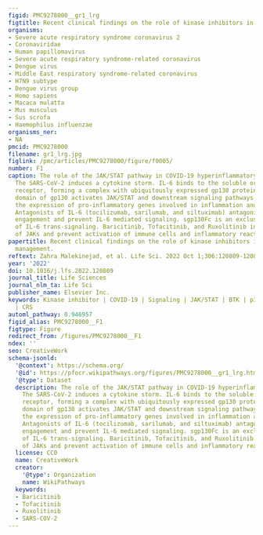 ```yaml
---
figid: PMC9278000__gr1_lrg
figtitle: Recent clinical findings on the role of kinase inhibitors in COVID-19 management
organisms:
- Severe acute respiratory syndrome coronavirus 2
- Coronaviridae
- Human papillomavirus
- Severe acute respiratory syndrome-related coronavirus
- Dengue virus
- Middle East respiratory syndrome-related coronavirus
- H7N9 subtype
- Dengue virus group
- Homo sapiens
- Macaca mulatta
- Mus musculus
- Sus scrofa
- Haemophilus influenzae
organisms_ner:
- NA
pmcid: PMC9278000
filename: gr1_lrg.jpg
figlink: /pmc/articles/PMC9278000/figure/f0005/
number: F1
caption: The role of the JAK/STAT pathway in COVID-19 hyperinflammatory response.
  The SARS-CoV-2 induces a cytokine storm. IL-6 binds to the soluble or membrane-bound
  receptor, forming a complex with ubiquitously expressed gp130 protein. The intracellular
  domain of gp130 activates JAK/STAT and downstream signaling pathways that promote
  the expression of pro-inflammatory genes involved in inflammation and tissue damage.
  Antagonists of IL-6 (tocilizumab, sarilumab, and siltuximab) antagonize ligand-receptor
  engagement and prevent IL-6 mediated signaling. sgp130Fc is an exclusive inhibitor
  of IL-6 trans-signaling. Baricitinib, Tofacitinib, and Ruxolitinib inhibit activation
  of JAKs and prevent activation of immune cells and inflammatory reactions.
papertitle: Recent clinical findings on the role of kinase inhibitors in COVID-19
  management.
reftext: Zahra Malekinejad, et al. Life Sci. 2022 Oct 1;306:120809-120809.
year: '2022'
doi: 10.1016/j.lfs.2022.120809
journal_title: Life Sciences
journal_nlm_ta: Life Sci
publisher_name: Elsevier Inc.
keywords: Kinase inhibitor | COVID-19 | Signaling | JAK/STAT | BTK | p38 MAPK | GSK-3
  | CRS
automl_pathway: 0.946957
figid_alias: PMC9278000__F1
figtype: Figure
redirect_from: /figures/PMC9278000__F1
ndex: ''
seo: CreativeWork
schema-jsonld:
  '@context': https://schema.org/
  '@id': https://pfocr.wikipathways.org/figures/PMC9278000__gr1_lrg.html
  '@type': Dataset
  description: The role of the JAK/STAT pathway in COVID-19 hyperinflammatory response.
    The SARS-CoV-2 induces a cytokine storm. IL-6 binds to the soluble or membrane-bound
    receptor, forming a complex with ubiquitously expressed gp130 protein. The intracellular
    domain of gp130 activates JAK/STAT and downstream signaling pathways that promote
    the expression of pro-inflammatory genes involved in inflammation and tissue damage.
    Antagonists of IL-6 (tocilizumab, sarilumab, and siltuximab) antagonize ligand-receptor
    engagement and prevent IL-6 mediated signaling. sgp130Fc is an exclusive inhibitor
    of IL-6 trans-signaling. Baricitinib, Tofacitinib, and Ruxolitinib inhibit activation
    of JAKs and prevent activation of immune cells and inflammatory reactions.
  license: CC0
  name: CreativeWork
  creator:
    '@type': Organization
    name: WikiPathways
  keywords:
  - Baricitinib
  - Tofacitinib
  - Ruxolitinib
  - SARS-COV-2
---
```

